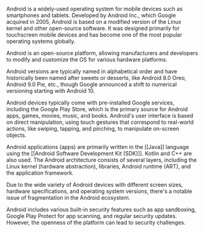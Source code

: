 Android is a widely-used operating system for mobile devices such as smartphones and tablets. Developed by Android Inc., which Google acquired in 2005, Android is based on a modified version of the Linux kernel and other open-source software. It was designed primarily for touchscreen mobile devices and has become one of the most popular operating systems globally. 

Android is an open-source platform, allowing manufacturers and developers to modify and customize the OS for various hardware platforms.

Android versions are typically named in alphabetical order and have historically been named after sweets or desserts, like Android 8.0 Oreo, Android 9.0 Pie, etc., though Google announced a shift to numerical versioning starting with Android 10.

Android devices typically come with pre-installed Google services, including the Google Play Store, which is the primary source for Android apps, games, movies, music, and books. Android's user interface is based on direct manipulation, using touch gestures that correspond to real-world actions, like swiping, tapping, and pinching, to manipulate on-screen objects.

Android applications (apps) are primarily written in the [[Java]] language using the [[Android Software Development Kit (SDK)]]. Kotlin and C++ are also used. The Android architecture consists of several layers, including the Linux kernel (hardware abstraction), libraries, Android runtime (ART), and the application framework.

Due to the wide variety of Android devices with different screen sizes, hardware specifications, and operating system versions, there's a notable issue of fragmentation in the Android ecosystem. 

Android includes various built-in security features such as app sandboxing, Google Play Protect for app scanning, and regular security updates. However, the openness of the platform can lead to security challenges.




